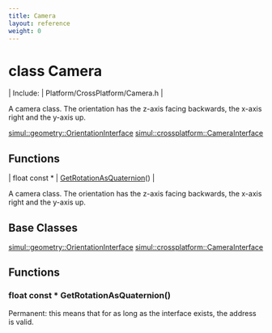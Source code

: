 ```yaml
---
title: Camera
layout: reference
weight: 0
---
```

class Camera
===

| Include: | Platform/CrossPlatform/Camera.h |

A camera class. The orientation has the z-axis facing backwards, the x-axis right and the y-axis up.
  

[simul::geometry::OrientationInterface](/ref/simul/geometry/orientationinterface)
[simul::crossplatform::CameraInterface](camerainterface)

Functions
---

| float  const * | [GetRotationAsQuaternion](#GetRotationAsQuaternion)() |

A camera class. The orientation has the z-axis facing backwards, the x-axis right and the y-axis up.
  


Base Classes
---
[simul::geometry::OrientationInterface](/ref/simul/geometry/orientationinterface)
[simul::crossplatform::CameraInterface](camerainterface)

Functions
---

### <a name="GetRotationAsQuaternion"/>float  const * GetRotationAsQuaternion()
Permanent: this means that for as long as the interface exists, the address is valid.
